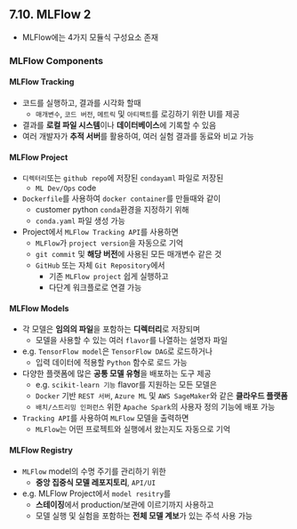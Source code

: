 ## 7.10. MLFlow 2
- MLFlow에는 4가지 모듈식 구성요소 존재

### MLFlow Components

#### MLFlow Tracking
- 코드를 실행하고, 결과를 시각화 할때
  - `매개변수`, `코드 버전`, `메트릭` 및 `아티팩트`를 로깅하기 위한 UI를 제공
- 결과를 **로컬 파일 시스템**이나 **데이터베이스**에 기록할 수 있음
- 여러 개발자가 **추적 서버**를 활용하여, 여러 실험 결과를 동료와 비교 가능

#### MLFlow Project
- `디렉터리`또는 `github repo`에 저장된 `condayaml` 파일로 저장된
  - `ML Dev/Ops` code
- `Dockerfile`를 사용하여 `docker container`를 만들때와 같이
  - customer python `conda`환경을 지정하기 위해
  - `conda.yaml` 파일 생성 가능
- Project에서 `MLFlow Tracking API`를 사용하면
  - `MLFlow`가 `project version`을 자동으로 기억
  - `git commit` 및 **해당 버전**에 사용된 모든 매개변수 같은 것
  - `GitHub` 또는 자체 `Git Repository`에서
    - 기존 `MLFlow project` 쉽게 실행하고
    - 다단계 워크플로로 연결 가능

#### MLFlow Models
- 각 모델은 **임의의 파일**을 포함하는 **디렉터리**로 저장되며
  - 모델을 사용할 수 있는 여러 `flavor`를 나열하는 설명자 파일
- e.g. `TensorFlow model`은 `TensorFlow DAG`로 로드하거나
  - 입력 데이터에 적용할 `Python` 함수로 로드 가능
- 다양한 플랫폼에 많은 **공통 모델 유형**을 배포하는 도구 제공
  - e.g. `scikit-learn 기능` flavor를 지원하는 모든 모델은
  - `Docker` 기반 `REST 서버`, `Azure ML` 및 `AWS SageMaker`와 같은 **클라우드 플랫폼**
  - `배치/스트리밍 인퍼런스` 위한 `Apache Spark`의 사용자 정의 기능에 배포 가능
- `Tracking API`를 사용하여 `MLFlow` 모델을 출력하면
  - `MLFlow`는 어떤 프로젝트와 실행에서 왔는지도 자동으로 기억

#### MLFlow Registry
- `MLFlow` model의 수명 주기를 관리하기 위한
  - **중앙 집중식 모델 레포지토리**, `API/UI`
- e.g. MLFlow Project에서 `model resitry`를
  - **스테이징**에서 production/보관에 이르기까지 사용하고
  - 모델 실행 및 실험을 포함하는 **전체 모델 계보**가 있는 주석 사용 가능